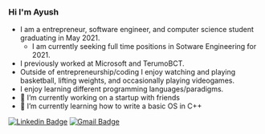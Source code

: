 ### Hi I'm Ayush

- I am a entrepreneur, software engineer, and computer science student graduating in May 2021.
  - I am currently seeking full time positions in Sotware Engineering for 2021.
- I previously worked at Microsoft and TerumoBCT. 
- Outside of entrepreneurship/coding I enjoy watching and playing basketball, lifting weights, and occasionally playing videogames.
- I enjoy learning different programming languages/paradigms.
- 🔭 I’m currently working on a startup with friends
- 🌱 I’m currently learning how to write a basic OS in C++

[![Linkedin Badge](https://img.shields.io/badge/-ayushkhanal-blue?style=flat-square&logo=Linkedin&logoColor=white&link=https://www.linkedin.com/in/ayushkhanal/)](https://www.linkedin.com/in/ayushkhanal/)
[![Gmail Badge](https://img.shields.io/badge/-vegetablebat1@gmail.com-c14438?style=flat-square&logo=Gmail&logoColor=white&link=mailto:vegetablebat1@gmail.com)](mailto:vegetablebat1@gmail.com)
